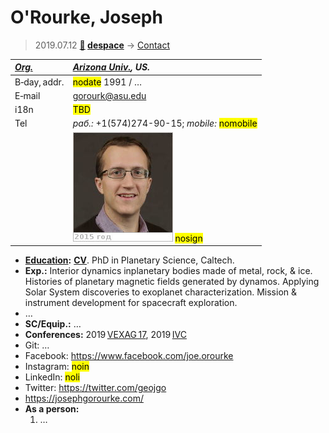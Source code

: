 # O'Rourke, Joseph
> 2019.07.12 **[🚀](../index/index.md) [despace](index.md)** → [Contact](contact.md)

|*[Org.](contact.md)*|*[Arizona Univ.](arizona_univ.md), US.*|
|:--|:--|
|B‑day, addr.|<mark>nodate</mark> 1991 / …|
|E‑mail|<gorourk@asu.edu>|
|i18n|<mark>TBD</mark>|
|Tel|*раб.:* +1(574)274-90-15; *mobile:* <mark>nomobile</mark>|
||[![](f/contact/o/orourke1_photo_thumb.jpg)](f/contact/o/orourke1_photo.jpg) <mark>nosign</mark>|

   - **[Education](edu.md):** **[CV](f/contact/o/orourke1_cv.pdf)**. PhD in Planetary Science, Caltech.
   - **Exp.:** Interior dynamics inplanetary bodies made of metal, rock, & ice. Histories of planetary magnetic fields generated by dynamos. Applying Solar System discoveries to exoplanet characterization. Mission & instrument development for spacecraft exploration.
   - …
   - **SC/Equip.:** …
   - **Conferences:** 2019 [VEXAG 17](vexag_2019.md), 2019 [IVC](ivc_2019.md)
   - Git: …
   - Facebook: <https://www.facebook.com/joe.orourke>
   - Instagram: <mark>noin</mark>
   - LinkedIn: <mark>noli</mark>
   - Twitter: <https://twitter.com/geojgo>
   - <https://josephgorourke.com/>
   - **As a person:**
      1. …
